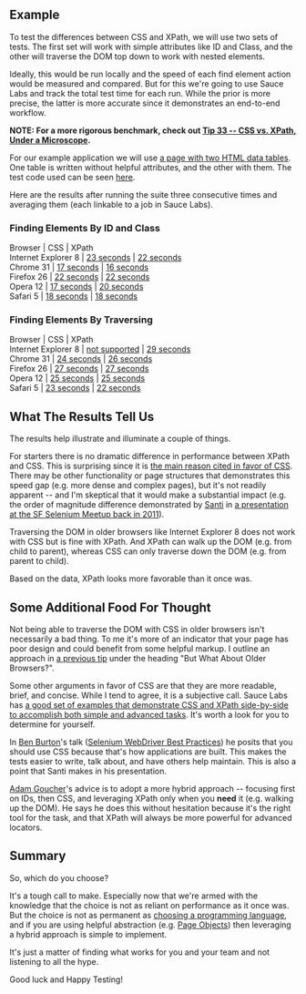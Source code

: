 ## Example

To test the differences between CSS and XPath, we will use two sets of tests. The first set will work with 
simple attributes like ID and Class, and the other will traverse the DOM top down to work with nested elements.

Ideally, this would be run locally and the speed of each find element action would be measured and compared. 
But for this we're going to use Sauce Labs and track the total test time for each run. While the prior is more 
precise, the latter is more accurate since it demonstrates an end-to-end workflow.

__NOTE: For a more rigorous benchmark, check out 
[Tip 33 -- CSS vs. XPath, Under a Microscope](https://elementalselenium.com/docs/xpath-vs-css-revisited/33-xpath-vs-css-revisited).__

For our example application we will use [a page with two HTML data tables](http://the-internet.herokuapp.com/tables). 
One table is written without helpful attributes, and the other with them. 
The test code used can be seen [here](https://gist.github.com/tourdedave/8309313).

Here are the results after running the suite three consecutive times and averaging them (each linkable to a job 
in Sauce Labs).

### Finding Elements By ID and Class


Browser | CSS | XPath  
Internet Explorer 8 | [23 seconds](https://saucelabs.com/tests/99c76814cf9749ef83a0908af96f36e8)  | [22 seconds](https://saucelabs.com/tests/3052b7b1d04d4a6ca8e69a78e2c7143f)  
Chrome 31           | [17 seconds](https://saucelabs.com/tests/57e12106969b4c27a888f34815eabade)  | [16 seconds](https://saucelabs.com/tests/aadb81d6c7e74485aa6b4cc8b5545306)  
Firefox 26          | [22 seconds](https://saucelabs.com/tests/0195437ad34f41be9ccf50d2b354bca5)  | [22 seconds](https://saucelabs.com/tests/882bb654f1f247938d9283acd687c6a7)  
Opera 12            | [17 seconds](https://saucelabs.com/tests/dc33e27d94ed4a6481375223bf836647)  | [20 seconds](https://saucelabs.com/tests/0f1187556f50476484c71e182151c70c)  
Safari 5            | [18 seconds](https://saucelabs.com/tests/4bc307aec4d9467e85538d29ac9929d1)  | [18 seconds](https://saucelabs.com/tests/8bd1c7fbb2604429ba903f0a814ee9df)  

### Finding Elements By Traversing

Browser | CSS | XPath  
Internet Explorer 8 | [not supported](https://saucelabs.com/tests/4caa9a370f234359afbd31bb86ae3089)  | [29 seconds](https://saucelabs.com/tests/8405a88ef187475d9ca191fb2adf5634)  
Chrome 31           | [24 seconds](https://saucelabs.com/tests/cdae032631a34f87b75ca1daadbaf6cf)  | [26 seconds](https://saucelabs.com/tests/cae82a0567d845858c35602d34558f8c)  
Firefox 26          | [27 seconds](https://saucelabs.com/tests/62192045bf2149e6bae5f1010b491810)  | [27 seconds](https://saucelabs.com/tests/50dc24e1e484489cbe8eaa8eb2cebbf1)  
Opera 12            | [25 seconds](https://saucelabs.com/tests/399fbd76410d42ca9207ed829da93952)  | [25 seconds](https://saucelabs.com/tests/0f4bd7a9ab8c4bdcb5d0bef91043c41b)  
Safari 5            | [23 seconds](https://saucelabs.com/tests/9247cb6c27c9431b8f5d555ee00e22c3)  | [22 seconds](https://saucelabs.com/tests/7cf2656786094645b9fcf2329f452c80)  


## What The Results Tell Us

The results help illustrate and illuminate a couple of things.

For starters there is no dramatic difference in performance between XPath and CSS. This is surprising since 
it is [the main reason cited in favor of CSS](http://stackoverflow.com/questions/13975595/why-one-should-prefer-using-css-over-xpath-in-ie/14139380#14139380). 
There may be other functionality or page structures that demonstrates this speed gap (e.g. more dense and 
complex pages), but it's not readily apparent -- and I'm skeptical that it would make a substantial impact 
(e.g. the order of magnitude difference demonstrated by [Santi](https://twitter.com/santiycr) in [a presentation at the SF Selenium Meetup back in 2011](http://www.youtube.com/watch?v=6vPu3TO6XZ4)).

Traversing the DOM in older browsers like Internet Explorer 8 does not work with CSS but is fine with XPath. And 
XPath can walk up the DOM (e.g. from child to parent), whereas CSS can only traverse down the DOM (e.g. 
from parent to child).

Based on the data, XPath looks more favorable than it once was.

## Some Additional Food For Thought

Not being able to traverse the DOM with CSS in older browsers isn't necessarily a bad thing. To me it's more of an 
indicator that your page has poor design and could benefit from some helpful markup. I outline an approach 
in [a previous tip](https://elementalselenium.com/docs/how-to-work-with-tables/25-tables) under the heading 
"But What About Older Browsers?".

Some other arguments in favor of CSS are that they are more readable, brief, and concise. While I tend to agree, 
it is a subjective call. Sauce Labs has 
[a good set of examples that demonstrate CSS and XPath side-by-side to accomplish both simple and advanced tasks](https://saucelabs.com/resources/blog/selenium-tips-css-selectors). 
It's worth a look for you to determine for yourself.

In [Ben Burton](https://twitter.com/bjburton)'s talk ([Selenium WebDriver Best Practices](http://vimeo.com/44133409)) he posits that you 
should use CSS because that's how applications are built. This makes the tests easier to write, talk about, and have 
others help maintain. This is also a point that Santi makes in his presentation.

[Adam Goucher](https://twitter.com/adamgoucher)'s advice is to adopt a more hybrid approach -- focusing first on IDs, then CSS, and leveraging 
XPath only when you __need__ it (e.g. walking up the DOM). He says he does this without hesitation because it's 
the right tool for the task, and that XPath will always be more powerful for advanced locators.

## Summary

So, which do you choose?

It's a tough call to make. Especially now that we're armed with the knowledge that the choice is not as reliant 
on performance as it once was. But the choice is not as permanent as 
[choosing a programming language](https://elementalselenium.com/docs/adding-a-language/21-choosing-a-language), and 
if you are using helpful abstraction (e.g. [Page Objects](https://elementalselenium.com/docs/use-a-page-object/7-use-a-page-object)) 
then leveraging a hybrid approach is simple to implement.

It's just a matter of finding what works for you and your team and not listening to all the hype.

Good luck and Happy Testing!